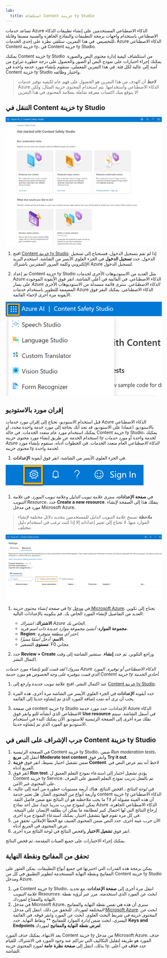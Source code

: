 ```yaml
---
lab:
  title: استكشاف Content خزينة ty Studio
---
```


تساعد خدمات Azure الذكاء الاصطناعي المستخدمين على إنشاء تطبيقات الذكاء الاصطناعي باستخدام واجهات برمجة التطبيقات والنماذج الجاهزة والمبنية مسبقا وقابلة للتخصيص. في هذا التمرين، ستلقي نظرة على إحدى الخدمات، Azure الذكاء الاصطناعي Content خزينة ty، في Content خزينة ty Studio. 

يمكنك Content خزينة ty Studio من استكشاف كيفية إدارة محتوى النص والصورة. يمكنك إجراء اختبارات على نموذج النص أو الصور والحصول على درجة خطورة تتراوح من آمنة إلى عالية لكل فئة. في هذا التمرين المعملي، ستقوم بإنشاء مورد خدمة واحدة في Content خزينة ty Studio واختبار وظائفه. 

> **لاحظ** أن الهدف من هذا التمرين هو الحصول على فهم عام لكيفية توفير خدمات Azure الذكاء الاصطناعي واستخدامها. يتم استخدام المحتوى خزينة المثال، ولكن لا يتوقع منك اكتساب معرفة شاملة بسلامة المحتوى في هذا التمرين!

## التنقل في Content خزينة ty Studio 

![لقطة شاشة للصفحة المنتقل إليها في استوديو أمان المحتوى.](./media/content-safety/content-safety-getting-started.png)


1. افتح [Content خزينة ty Studio](https://contentsafety.cognitive.azure.com?azure-portal=true). إذا لم تقم بتسجيل الدخول، فستحتاج إلى تسجيل الدخول. حدد **تسجيل الدخول** في الجزء العلوي الأيسر من الشاشة. استخدم البريد الإلكتروني وكلمة المرور المقترنين باشتراك Azure لتسجيل الدخول. 

1. تم إعداد Content خزينة ty Studio مثل العديد من الاستوديوهات الأخرى لخدمات Azure الذكاء الاصطناعي. في القائمة في أعلى الشاشة، انقر فوق الأيقونة الموجودة على يسار *Azure الذكاء الاصطناعي*. سترى قائمة منسدلة من الاستوديوهات الأخرى المصممة للتطوير باستخدام خدمات Azure الذكاء الاصطناعي. يمكنك النقر فوق الأيقونة مرة أخرى لإخفاء القائمة.

![لقطة شاشة لقائمة Content خزينة ty Studio مع تحديد تبديل مفتوح للتبديل إلى استوديوهات أخرى.](./media/content-safety/studio-toggle-icon.png)  

## إقران مورد بالاستوديو 

قبل استخدام الاستوديو، تحتاج إلى إقران مورد خدمات Azure الذكاء الاصطناعي بالاستوديو. اعتمادا على الاستوديو، قد تجد أنك بحاجة إلى مورد خدمة واحدة محدد، أو يمكنك استخدام مورد عام متعدد الخدمات. في حالة Content خزينة ty Studio، يمكنك استخدام الخدمة عن طريق إنشاء مورد محتوى خزينة *ty* لخدمة واحدة أو *مورد خدمات Azure الذكاء الاصطناعي* العام متعدد الخدمات. في الخطوات أدناه، سنقوم بإنشاء مورد محتوى خزينة ty لخدمة واحدة. 

1. في الجزء العلوي الأيسر من الشاشة، انقر فوق أيقونة **الإعدادات**. 

![لقطة شاشة لرمز الإعدادات في الجزء العلوي الأيسر من الشاشة، بجوار الجرس وعلامة الاستفهام وأيقونات الابتسامة.](./media/content-safety/settings-toggle.png)

1. في **صفحة الإعدادات**، سترى *علامة تبويب الدليل* وعلامة *تبويب المورد*. في *علامة التبويب Resource*، حدد **Create a new resource**. ينقلك هذا إلى الصفحة لإنشاء مورد في مدخل Microsoft Azure.

> ***ملاحظة** تسمح علامة التبويب الدليل* للمستخدمين بتحديد دلائل مختلفة لإنشاء الموارد منها. لا تحتاج إلى تغيير إعداداته إلا إذا كنت ترغب في استخدام دليل مختلف. 

![لقطة شاشة لمكان تحديد إنشاء مورد جديد من صفحة إعدادات Content خزينة ty Studio.](./media/content-safety/create-new-resource-from-studio.png)

1. في *صفحة إنشاء محتوى خزينة ty* في [مدخل Microsoft Azure](https://portal.azure.com?auzre-portal=true)، تحتاج إلى تكوين العديد من التفاصيل لإنشاء المورد الخاص بك. قم بتكوينه بالإعدادات التالية:
    - **الاشتراك**: *اشتراك Azure الخاص بك*.
    - **مجموعة الموارد**: *أنشئ مجموعة موارد جديدة ذات اسم فريد*.
    - **Region**: *اختر أي منطقة متوفرة*.
    - **الاسم**: *أدخل اسمًا مميزًا*.
    - **مستوى** التسعير: F0 مجاني

1. حدد **Review + Create** وراجع التكوين. ثم حدد **إنشاء**. ستشير الشاشة إلى وقت اكتمال النشر. 

*مبروك! لقد قمت للتو بإنشاء مورد خدمات Azure الذكاء الاصطناعي أو توفيره. المورد الذي قمت بتوفيره على وجه الخصوص هو مورد خدمة Content خزينة ty أحادي الخدمة.*

1. عند اكتمال النشر، افتح علامة تبويب جديدة وارجع إلى [Content خزينة ty Studio](https://contentsafety.cognitive.azure.com?azure-portal=true). 

1. حدد أيقونة **الإعدادات** في الجزء العلوي الأيسر من الشاشة مرة أخرى. هذه المرة يجب أن ترى أنه تمت إضافة المورد الذي تم إنشاؤه حديثا إلى القائمة.  

1. في صفحة content خزينة ty Studio الإعدادات، حدد مورد خدمة Azure الذكاء الاصطناعي الذي أنشأته للتو وانقر فوق **Use resource** في أسفل الشاشة. سيتم نقلك مرة أخرى إلى الصفحة الرئيسية للاستوديو. الآن يمكنك البدء في استخدام الاستوديو مع المورد الذي تم إنشاؤه حديثا.

## جرب الإشراف على النص في Content خزينة ty Studio

1. في الصفحة الرئيسية Content خزينة ty Studio، ضمن *Run moderation tests*، انتقل إلى **مربع Moderate text content** وانقر فوق **Try it out**.
1. ضمن تشغيل اختبار بسيط، انقر فوق **خزينة Content**. لاحظ أنه يتم عرض النص في المربع أدناه. 
1. انقر فوق **Run test**. يؤدي تشغيل اختبار إلى استدعاء نموذج التعلم العميق ل Content خزينة ty Service. تم بالفعل تدريب نموذج التعلم العميق على التعرف على المحتوى غير الآمن.
1. في *لوحة النتائج* ، افحص النتائج. هناك أربعة مستويات خطورة من آمنة إلى عالية، وأربعة أنواع من المحتوى الضار. هل تعتبر خدمة content خزينة ty الذكاء الاصطناعي أن هذه العينة مقبولة أم لا؟ ما يجب ملاحظته هو أن النتائج تقع ضمن فاصل الثقة. يمكن لنموذج مدرب تدريبا جيدا، مثل أحد نماذج Azure الذكاء الاصطناعي الجاهزة، إرجاع النتائج التي لها احتمال كبير لمطابقة ما يمكن أن يطلقه الإنسان على النتيجة. في كل مرة تقوم فيها بتشغيل اختبار، يمكنك استدعاء النموذج مرة أخرى. 
1. الآن جرب عينة أخرى. حدد النص ضمن المحتوى العنيف مع الخطأ الإملائي. تحقق من عرض المحتوى في المربع أدناه.
1. انقر فوق **تشغيل الاختبار** وافحص النتائج في لوحة النتائج مرة أخرى. 

يمكنك إجراء الاختبارات على جميع العينات المقدمة، ثم فحص النتائج.

## تحقق من المفاتيح ونقطة النهاية

يمكن برمجة هذه القدرات التي اختبرتها في جميع أنواع التطبيقات. يمكن العثور على المفاتيح ونقطة النهاية المستخدمة لتطوير التطبيق في كل من Content خزينة ty Studio ومدخل Azure. 

1. في Content خزينة ty Studio، انتقل مرة أخرى إلى **صفحة الإعدادات**، مع *تحديد علامة التبويب Resources*. ابحث عن المورد الذي استخدمته. مرر عبر لرؤية نقطة النهاية والمفتاح لموردك. 
1. في مدخل Microsoft Azure، سترى أن هذه هي *نفس* نقطة النهاية والمفاتيح *المختلفة* لموردك. للتحقق من ذلك، انتقل إلى مدخل [Microsoft Azure](https://portal.azure.com?auzre-portal=true). ابحث *عن المحتوى خزينة في* شريط البحث العلوي. ابحث عن المورد وانقر فوقه. في القائمة اليسرى، ابحث ضمن *إدارة* الموارد للمفاتيح ** ونقاط النهاية. حدد **Keys and Endpoints لعرض نقطة النهاية والمفاتيح** لموردك. 

بعد الانتهاء، يمكنك حذف المورد Content خزينة ty من مدخل Microsoft Azure. حذف المورد هو طريقة لتقليل التكاليف التي تتراكم عند وجود المورد في الاشتراك. للقيام بذلك، انتقل إلى **صفحة نظرة عامة** لمورد المحتوى خزينة ty. حدد **حذف** في أعلى الشاشة. 
